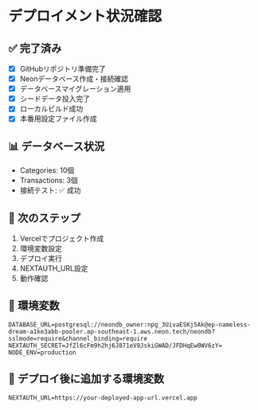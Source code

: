 # デプロイメント状況確認

## ✅ 完了済み
- [x] GitHubリポジトリ準備完了
- [x] Neonデータベース作成・接続確認
- [x] データベースマイグレーション適用
- [x] シードデータ投入完了
- [x] ローカルビルド成功
- [x] 本番用設定ファイル作成

## 📊 データベース状況
- Categories: 10個
- Transactions: 3個
- 接続テスト: ✅ 成功

## 🚀 次のステップ
1. Vercelでプロジェクト作成
2. 環境変数設定
3. デプロイ実行
4. NEXTAUTH_URL設定
5. 動作確認

## 🔧 環境変数
```
DATABASE_URL=postgresql://neondb_owner:npg_3UivaESKj5Ak@ep-nameless-dream-a1ke3abb-pooler.ap-southeast-1.aws.neon.tech/neondb?sslmode=require&channel_binding=require
NEXTAUTH_SECRET=JfZl6cFm9h2hj6J871eV9JskiGWAD/JFDHqEw0WV6zY=
NODE_ENV=production
```

## 📝 デプロイ後に追加する環境変数
```
NEXTAUTH_URL=https://your-deployed-app-url.vercel.app
```